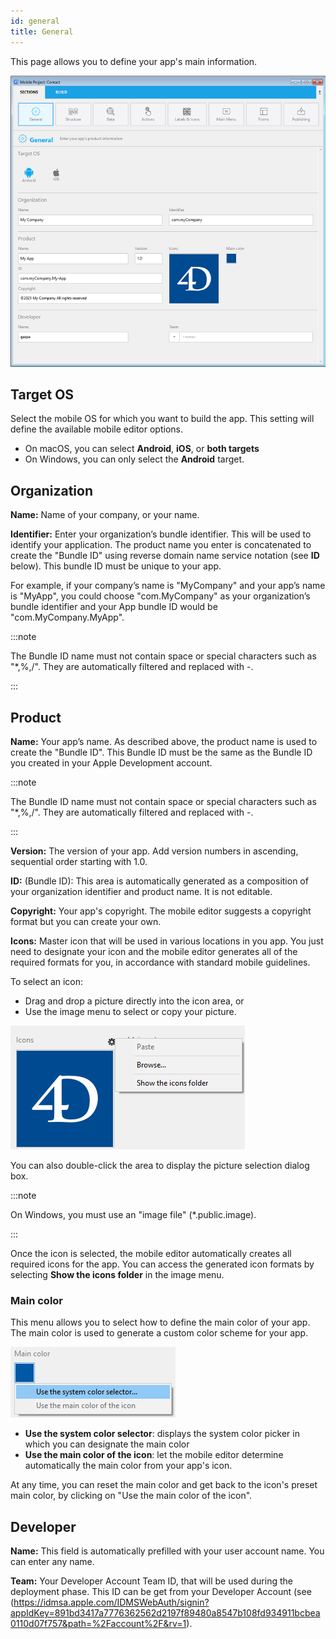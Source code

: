 ```yaml
---
id: general
title: General
---
```


This page allows you to define your app's main information.

![General section](img/main-page.png)

## Target OS

Select the mobile OS for which you want to build the app. This setting will define the available mobile editor options. 

- On macOS, you can select **Android**, **iOS**, or **both targets**
- On Windows, you can only select the **Android** target.

## Organization
 
**Name:** Name of your company, or your name.

**Identifier:** Enter your organization’s bundle identifier. This will be used to identify your application. The product name you enter is concatenated to create the "Bundle ID" using reverse domain name service notation (see **ID** below). This bundle ID must be unique to your app.

For example, if your company’s name is "MyCompany" and your app’s name is "MyApp", you could choose "com.MyCompany" as your organization’s bundle identifier and your App bundle ID would be "com.MyCompany.MyApp".

:::note

The Bundle ID name must not contain space or special characters such as "*,%,/". They are automatically filtered and replaced with -. 

::: 


## Product


**Name:** Your app’s name. As described above, the product name is used to create the "Bundle ID". This Bundle ID must be the same as the Bundle ID you created in your Apple Development account.

:::note

The Bundle ID name must not contain space or special characters such as "*,%,/". They are automatically filtered and replaced with -. 

::: 

**Version:** The version of your app. Add version numbers in ascending, sequential order starting with 1.0.

**ID:** (Bundle ID): This area is automatically generated as a composition of your organization identifier and product name. It is not editable. 

**Copyright:** Your app's copyright. The mobile editor suggests a copyright format but you can create your own.

**Icons:** Master icon that will be used in various locations in you app. You just need to designate your icon and the mobile editor generates all of the required formats for you, in accordance with standard mobile guidelines. 

To select an icon:

- Drag and drop a picture directly into the icon area, or
- Use the image menu to select or copy your picture.

![icon](img/iconselect.png)

You can also double-click the area to display the picture selection dialog box. 

:::note

On Windows, you must use an "image file" (*.public.image). 

:::

Once the icon is selected, the mobile editor automatically creates all required icons for the app. You can access the generated icon formats by selecting **Show the icons folder** in the image menu.

### Main color

This menu allows you to select how to define the main color of your app. The main color is used to generate a custom color scheme for your app.

![icon](img/main-color.png)

- **Use the system color selector**: displays the system color picker in which you can designate the main color
- **Use the main color of the icon**: let the mobile editor determine automatically the main color from your app's icon.

At any time, you can reset the main color and get back to the icon's preset main color, by clicking on "Use the main color of the icon".

## Developer

**Name:** This field is automatically prefilled with your user account name. You can enter any name. 

**Team:** Your Developer Account Team ID, that will be used during the deployment phase. This ID can be get from your Developer Account (see (https://idmsa.apple.com/IDMSWebAuth/signin?appIdKey=891bd3417a7776362562d2197f89480a8547b108fd934911bcbea0110d07f757&path=%2Faccount%2F&rv=1).
